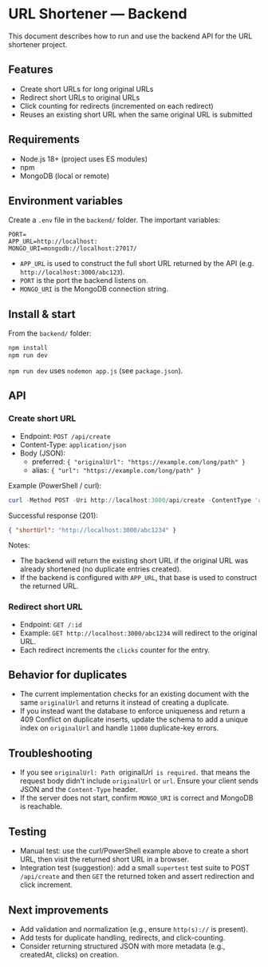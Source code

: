 # URL Shortener — Backend

This document describes how to run and use the backend API for the URL shortener project.

## Features
- Create short URLs for long original URLs
- Redirect short URLs to original URLs
- Click counting for redirects (incremented on each redirect)
- Reuses an existing short URL when the same original URL is submitted

## Requirements
- Node.js 18+ (project uses ES modules)
- npm
- MongoDB (local or remote)

## Environment variables
Create a `.env` file in the `backend/` folder. The important variables:

```
PORT=
APP_URL=http://localhost:
MONGO_URI=mongodb://localhost:27017/
```

- `APP_URL` is used to construct the full short URL returned by the API (e.g. `http://localhost:3000/abc123`).
- `PORT` is the port the backend listens on.
- `MONGO_URI` is the MongoDB connection string.

## Install & start
From the `backend/` folder:

```powershell
npm install
npm run dev
```

`npm run dev` uses `nodemon app.js` (see `package.json`).

## API
### Create short URL
- Endpoint: `POST /api/create`
- Content-Type: `application/json`
- Body (JSON):
  - preferred: `{ "originalUrl": "https://example.com/long/path" }`
  - alias: `{ "url": "https://example.com/long/path" }`

Example (PowerShell / curl):
```powershell
curl -Method POST -Uri http://localhost:3000/api/create -ContentType 'application/json' -Body '{"originalUrl":"https://example.com/long/path"}'
```
Successful response (201):

```json
{ "shortUrl": "http://localhost:3000/abc1234" }
```
Notes:
- The backend will return the existing short URL if the original URL was already shortened (no duplicate entries created).
- If the backend is configured with `APP_URL`, that base is used to construct the returned URL.

### Redirect short URL
- Endpoint: `GET /:id`
- Example: `GET http://localhost:3000/abc1234` will redirect to the original URL.
- Each redirect increments the `clicks` counter for the entry.

## Behavior for duplicates
- The current implementation checks for an existing document with the same `originalUrl` and returns it instead of creating a duplicate.
- If you instead want the database to enforce uniqueness and return a 409 Conflict on duplicate inserts, update the schema to add a unique index on `originalUrl` and handle `11000` duplicate-key errors.

## Troubleshooting
- If you see `originalUrl: Path `originalUrl` is required.` that means the request body didn't include `originalUrl` or `url`. Ensure your client sends JSON and the `Content-Type` header.
- If the server does not start, confirm `MONGO_URI` is correct and MongoDB is reachable.

## Testing
- Manual test: use the curl/PowerShell example above to create a short URL, then visit the returned short URL in a browser.
- Integration test (suggestion): add a small `supertest` test suite to POST `/api/create` and then `GET` the returned token and assert redirection and click increment.

## Next improvements
- Add validation and normalization (e.g., ensure `http(s)://` is present).
- Add tests for duplicate handling, redirects, and click-counting.
- Consider returning structured JSON with more metadata (e.g., createdAt, clicks) on creation.